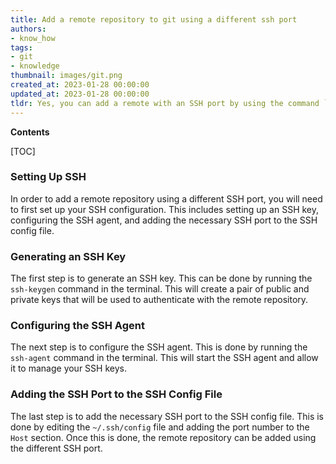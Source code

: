 ```yaml
---
title: Add a remote repository to git using a different ssh port
authors:
- know_how
tags:
- git
- knowledge
thumbnail: images/git.png
created_at: 2023-01-28 00:00:00
updated_at: 2023-01-28 00:00:00
tldr: Yes, you can add a remote with an SSH port by using the command `git remote add <name> <url> -p <port>`.
---
```


**Contents**

[TOC]

### Setting Up SSH

In order to add a remote repository using a different SSH port, you will need to first set up your SSH configuration. This includes setting up an SSH key, configuring the SSH agent, and adding the necessary SSH port to the SSH config file.

### Generating an SSH Key

The first step is to generate an SSH key. This can be done by running the `ssh-keygen` command in the terminal. This will create a pair of public and private keys that will be used to authenticate with the remote repository.

### Configuring the SSH Agent

The next step is to configure the SSH agent. This is done by running the `ssh-agent` command in the terminal. This will start the SSH agent and allow it to manage your SSH keys.

### Adding the SSH Port to the SSH Config File

The last step is to add the necessary SSH port to the SSH config file. This is done by editing the `~/.ssh/config` file and adding the port number to the `Host` section. Once this is done, the remote repository can be added using the different SSH port.
